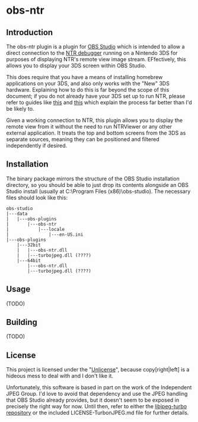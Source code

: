 # obs-ntr

## Introduction

The obs-ntr plugin is a plugin for [OBS Studio](https://obsproject.com) which is intended to allow a direct
connection to the [NTR debugger](https://github.com/44670/NTR) running on a Nintendo 3DS for purposes of 
displaying NTR's remote view image stream. EFfectively, this allows you to display your 3DS screen within 
OBS Studio. 

This does require that you have a means of installing homebrew applications on your 3DS, and also only works 
with the "New" 3DS hardware. Explaining how to do this is far beyond the scope of this document; if you do
not already have your 3DS set up to run NTR, please refer to guides like [this](https://3ds.guide/) and 
[this](https://blog.lvlupdojo.com/how-to-stream-from-your-nintendo-3ds-12d7fd115981) which explain the process
far better than I'd be likely to. 

Given a working connection to NTR, this plugin allows you to display the remote view from it without the need
to run NTRViewer or any other external application. It treats the top and bottom screens from the 3DS as
separate sources, meaning they can be positioned and filtered independently if desired. 

## Installation

The binary package mirrors the structure of the OBS Studio installation directory, so you should be able to
just drop its contents alongside an OBS Studio install (usually at C:\Program Files (x86)\obs-studio\). The 
necessary files should look like this: 

    obs-studio
    |---data
    |   |---obs-plugins
    |       |---obs-ntr
    |           |---locale
    |               |---en-US.ini
    |---obs-plugins
        |---32bit
        |   |---obs-ntr.dll
        |   |---turbojpeg.dll (????)
        |---64bit
            |---obs-ntr.dll
            |---turbojpeg.dll (????)

## Usage

(TODO)

## Building

(TODO)

## License

This project is licensed under the "[Unlicense](http://unlicense.org/)", because copy[right|left] is a hideous
mess to deal with and I don't like it. 

Unfortunately, this software is based in part on the work of the Independent JPEG Group. I'd love to avoid that
dependency and use the JPEG handling that OBS Studio already provides, but it doesn't seem to be exposed in precisely 
the right way for now. Until then, refer to either the [libjpeg-turbo repository](https://github.com/libjpeg-turbo) or 
the included LICENSE-TurbonJPEG.md file for further details. 
